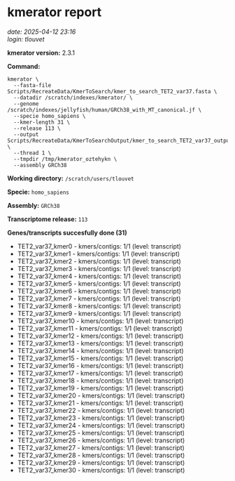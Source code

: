 # kmerator report
*date: 2025-04-12 23:16*  
*login: tlouvet*

**kmerator version:** 2.3.1

**Command:**

```
kmerator \
  --fasta-file Scripts/RecreateData/KmerToSearch/kmer_to_search_TET2_var37.fasta \
  --datadir /scratch/indexes/kmerator/ \
  --genome /scratch/indexes/jellyfish/human/GRCh38_with_MT_canonical.jf \
  --specie homo_sapiens \
  --kmer-length 31 \
  --release 113 \
  --output Scripts/RecreateData/KmerToSearchOutput/kmer_to_search_TET2_var37_output \
  --thread 1 \
  --tmpdir /tmp/kmerator_oztehykn \
  --assembly GRCh38
```

**Working directory:** `/scratch/users/tlouvet`

**Specie:** `homo_sapiens`

**Assembly:** `GRCh38`

**Transcriptome release:** `113`

**Genes/transcripts succesfully done (31)**

- TET2_var37_kmer0 - kmers/contigs: 1/1 (level: transcript)
- TET2_var37_kmer1 - kmers/contigs: 1/1 (level: transcript)
- TET2_var37_kmer2 - kmers/contigs: 1/1 (level: transcript)
- TET2_var37_kmer3 - kmers/contigs: 1/1 (level: transcript)
- TET2_var37_kmer4 - kmers/contigs: 1/1 (level: transcript)
- TET2_var37_kmer5 - kmers/contigs: 1/1 (level: transcript)
- TET2_var37_kmer6 - kmers/contigs: 1/1 (level: transcript)
- TET2_var37_kmer7 - kmers/contigs: 1/1 (level: transcript)
- TET2_var37_kmer8 - kmers/contigs: 1/1 (level: transcript)
- TET2_var37_kmer9 - kmers/contigs: 1/1 (level: transcript)
- TET2_var37_kmer10 - kmers/contigs: 1/1 (level: transcript)
- TET2_var37_kmer11 - kmers/contigs: 1/1 (level: transcript)
- TET2_var37_kmer12 - kmers/contigs: 1/1 (level: transcript)
- TET2_var37_kmer13 - kmers/contigs: 1/1 (level: transcript)
- TET2_var37_kmer14 - kmers/contigs: 1/1 (level: transcript)
- TET2_var37_kmer15 - kmers/contigs: 1/1 (level: transcript)
- TET2_var37_kmer16 - kmers/contigs: 1/1 (level: transcript)
- TET2_var37_kmer17 - kmers/contigs: 1/1 (level: transcript)
- TET2_var37_kmer18 - kmers/contigs: 1/1 (level: transcript)
- TET2_var37_kmer19 - kmers/contigs: 1/1 (level: transcript)
- TET2_var37_kmer20 - kmers/contigs: 1/1 (level: transcript)
- TET2_var37_kmer21 - kmers/contigs: 1/1 (level: transcript)
- TET2_var37_kmer22 - kmers/contigs: 1/1 (level: transcript)
- TET2_var37_kmer23 - kmers/contigs: 1/1 (level: transcript)
- TET2_var37_kmer24 - kmers/contigs: 1/1 (level: transcript)
- TET2_var37_kmer25 - kmers/contigs: 1/1 (level: transcript)
- TET2_var37_kmer26 - kmers/contigs: 1/1 (level: transcript)
- TET2_var37_kmer27 - kmers/contigs: 1/1 (level: transcript)
- TET2_var37_kmer28 - kmers/contigs: 1/1 (level: transcript)
- TET2_var37_kmer29 - kmers/contigs: 1/1 (level: transcript)
- TET2_var37_kmer30 - kmers/contigs: 1/1 (level: transcript)
